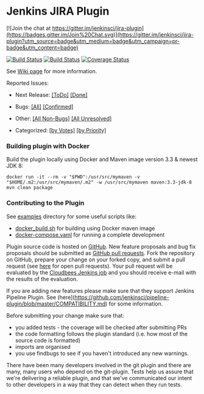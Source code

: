 Jenkins JIRA Plugin
===================

[![Join the chat at https://gitter.im/jenkinsci/jira-plugin](https://badges.gitter.im/Join%20Chat.svg)](https://gitter.im/jenkinsci/jira-plugin?utm_source=badge&utm_medium=badge&utm_campaign=pr-badge&utm_content=badge)

[![Build Status](https://jenkins.ci.cloudbees.com/buildStatus/icon?job=plugins/jira-plugin)](https://jenkins.ci.cloudbees.com/job/plugins/job/jira-plugin/)
[![Build Status](https://travis-ci.org/jenkinsci/jira-plugin.svg?branch=master)](https://travis-ci.org/jenkinsci/jira-plugin)
[![Coverage Status](https://coveralls.io/repos/jenkinsci/jira-plugin/badge.svg?branch=master&service=github)](https://coveralls.io/github/jenkinsci/jira-plugin?branch=master)


See [Wiki page](https://wiki.jenkins-ci.org/display/JENKINS/JIRA+Plugin) for more information.

Reported Issues:

* Next Release: 
[[ToDo]](https://issues.jenkins-ci.org/issues/?filter=14997)
[[Done]](https://issues.jenkins-ci.org/issues/?filter=14998)

* Bugs: [[All]](https://issues.jenkins-ci.org/issues/?filter=14761) [[Confirmed]](https://issues.jenkins-ci.org/issues/?filter=14996)

* Other: [[All Non-Bugs]](https://issues.jenkins-ci.org/issues/?filter=14762)
[[All Unresolved]](https://issues.jenkins-ci.org/issues/?filter=14956)
* Categorized:
[[by Votes]](https://issues.jenkins-ci.org/issues/?filter=15156)
[[by Priority]](https://issues.jenkins-ci.org/issues/?filter=15157)

### Building plugin with Docker

Build the plugin locally using Docker and Maven image version 3.3 & newest JDK 8:

```docker run -it --rm -v "$PWD":/usr/src/mymaven -v "$HOME/.m2:/usr/src/mymaven/.m2" -w /usr/src/mymaven maven:3.3-jdk-8 mvn clean package```

### Contributing to the Plugin

See [examples](examples/) directory for some useful scripts like:

* [docker_build.sh](examples/docker_build.sh) for building using Docker maven image
* [docker-compose.yaml](examples/docker-compose.yaml) for running a complete development 

Plugin source code is hosted on [GitHub](https://github.com/jenkinsci/jira-plugin).
New feature proposals and bug fix proposals should be submitted as
[GitHub pull requests](https://help.github.com/articles/creating-a-pull-request).
Fork the repository on GitHub, prepare your change on your forked
copy, and submit a pull request (see [here](https://github.com/jenkinsci/jira-plugin/pulls) for open pull requests). Your pull request will be evaluated by the [Cloudbees Jenkins job](https://jenkins.ci.cloudbees.com/job/plugins/job/jira-plugin/)
and you should receive e-mail with the results of the evaluation.

If you are adding new features please make sure that they support Jenkins Pipeline Plugin.
See (here](https://github.com/jenkinsci/pipeline-plugin/blob/master/COMPATIBILITY.md) for some information.

Before submitting your change make sure that:
* you added tests - the coverage will be checked after submitting PRs
* the code formatting follows the plugin standard (i.e. how most of the source code is formatted)
* imports are organised
* you use findbugs to see if you haven't introduced any new warnings.

There have been many developers involved
in the git plugin and there are many, many users who depend on the
git-plugin.  Tests help us assure that we're delivering a reliable
plugin, and that we've communicated our intent to other developers in
a way that they can detect when they run tests.

